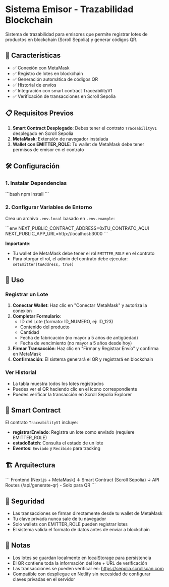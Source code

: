 # Sistema Emisor - Trazabilidad Blockchain

Sistema de trazabilidad para emisores que permite registrar lotes de productos en blockchain (Scroll Sepolia) y generar códigos QR.

## 🚀 Características

- ✅ Conexión con MetaMask
- ✅ Registro de lotes en blockchain
- ✅ Generación automática de códigos QR
- ✅ Historial de envíos
- ✅ Integración con smart contract TraceabilityV1
- ✅ Verificación de transacciones en Scroll Sepolia

## 📋 Requisitos Previos

1. **Smart Contract Desplegado**: Debes tener el contrato `TraceabilityV1` desplegado en Scroll Sepolia
2. **MetaMask**: Extensión de navegador instalada
3. **Wallet con EMITTER_ROLE**: Tu wallet de MetaMask debe tener permisos de emisor en el contrato

## 🛠️ Configuración

### 1. Instalar Dependencias

\`\`\`bash
npm install
\`\`\`

### 2. Configurar Variables de Entorno

Crea un archivo `.env.local` basado en `.env.example`:

\`\`\`env
NEXT_PUBLIC_CONTRACT_ADDRESS=0xTU_CONTRATO_AQUI
NEXT_PUBLIC_APP_URL=http://localhost:3000
\`\`\`

**Importante**: 
- Tu wallet de MetaMask debe tener el rol `EMITTER_ROLE` en el contrato
- Para otorgar el rol, el admin del contrato debe ejecutar: `setEmitter(tuAddress, true)`

## 📖 Uso

### Registrar un Lote

1. **Conectar Wallet**: Haz clic en "Conectar MetaMask" y autoriza la conexión
2. **Completar Formulario**: 
   - ID del Lote (formato: ID_NUMERO, ej: ID_123)
   - Contenido del producto
   - Cantidad
   - Fecha de fabricación (no mayor a 5 años de antigüedad)
   - Fecha de vencimiento (no mayor a 5 años desde hoy)
3. **Firmar Transacción**: Haz clic en "Firmar y Registrar Envío" y confirma en MetaMask
4. **Confirmación**: El sistema generará el QR y registrará en blockchain

### Ver Historial

- La tabla muestra todos los lotes registrados
- Puedes ver el QR haciendo clic en el ícono correspondiente
- Puedes verificar la transacción en Scroll Sepolia Explorer

## 🔗 Smart Contract

El contrato `TraceabilityV1` incluye:

- **registrarEnviado**: Registra un lote como enviado (requiere EMITTER_ROLE)
- **estadoBatch**: Consulta el estado de un lote
- **Eventos**: `Enviado` y `Recibido` para tracking

## 🏗️ Arquitectura

\`\`\`
Frontend (Next.js + MetaMask)
    ↓
Smart Contract (Scroll Sepolia)
    ↓
API Routes (/api/generate-qr) - Solo para QR
\`\`\`

## 🔐 Seguridad

- Las transacciones se firman directamente desde tu wallet de MetaMask
- Tu clave privada nunca sale de tu navegador
- Solo wallets con EMITTER_ROLE pueden registrar lotes
- El sistema valida el formato de datos antes de enviar a blockchain

## 📝 Notas

- Los lotes se guardan localmente en localStorage para persistencia
- El QR contiene toda la información del lote + URL de verificación
- Las transacciones se pueden verificar en: https://sepolia.scrollscan.com
- Compatible con despliegue en Netlify sin necesidad de configurar claves privadas en el servidor
